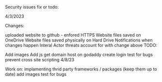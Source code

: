 Security issues fix or todo:

4/3/2023

Changes:

uploaded website to github - enfored HTTPS
Website files saved on OneDrive
Website files saved physically on Hard Drive
Notifications when changes happen
Interal Actor threats account for with change above
TODO:

Add images
Add js
get domain
host on godaddy
create login
test for bugs
prevent cross site scripting
4/8/23

Work on: implamenting thrid party frameworks / packages (keep them up to date) add images test for bugs

